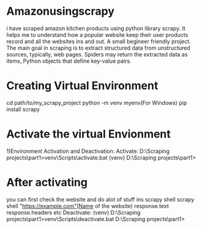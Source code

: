 # Amazonusingscrapy
i have scraped amazon kitchen products using python library scrapy. It helps me to understand how a popular website keep their user products record and all the websites ins and out. A small begineer friendly project.
The main goal in scraping is to extract structured data from unstructured sources, typically, web pages. Spiders may return the extracted data as items, Python objects that define key-value pairs.

# Creating Virtual Environment
cd path/to/my_scrapy_project
python -m venv myenv(For Windows)
pip install scrapy

# Activate the virtual Envionment
1)Environment Activation and Deactivation:
Activate:
D:\Scraping projects\part1>venv\Scripts\activate.bat
(venv) D:\Scraping projects\part1>

# After activating 
you can first check the website and do alot of stuff ins scrapy shell
scrapy shell "https://example.com"(Name of the website)
response.text
response.headers
etc
Deactivate:
(venv) D:\Scraping projects\part1>venv\Scripts\deactivate.bat
D:\Scraping projects\part1>
